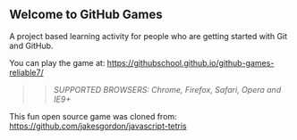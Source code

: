 ## Welcome to GitHub Games

A project based learning activity for people who are getting started with Git and GitHub.

You can play the game at: https://githubschool.github.io/github-games-reliable7/

>> _*SUPPORTED BROWSERS*: Chrome, Firefox, Safari, Opera and IE9+_

This fun open source game was cloned from: https://github.com/jakesgordon/javascript-tetris

